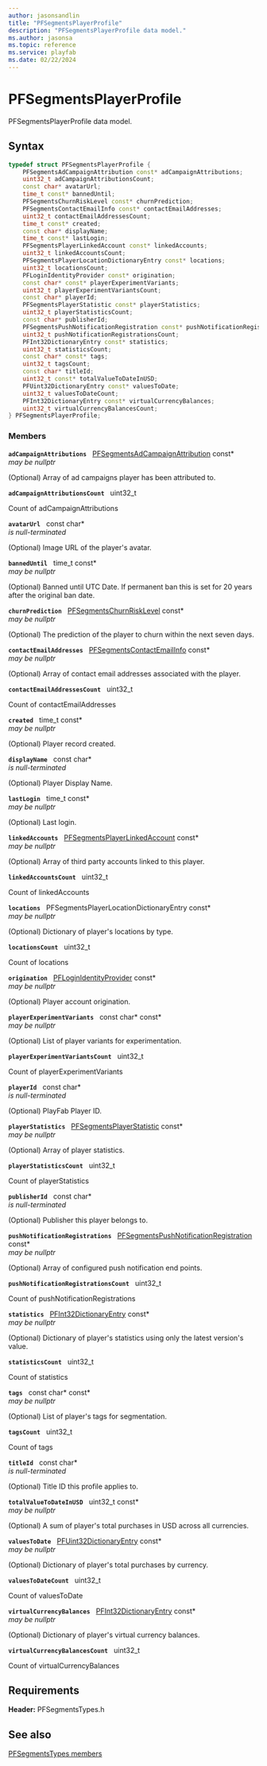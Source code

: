 ```yaml
---
author: jasonsandlin
title: "PFSegmentsPlayerProfile"
description: "PFSegmentsPlayerProfile data model."
ms.author: jasonsa
ms.topic: reference
ms.service: playfab
ms.date: 02/22/2024
---
```


# PFSegmentsPlayerProfile  

PFSegmentsPlayerProfile data model.  

## Syntax  
  
```cpp
typedef struct PFSegmentsPlayerProfile {  
    PFSegmentsAdCampaignAttribution const* adCampaignAttributions;  
    uint32_t adCampaignAttributionsCount;  
    const char* avatarUrl;  
    time_t const* bannedUntil;  
    PFSegmentsChurnRiskLevel const* churnPrediction;  
    PFSegmentsContactEmailInfo const* contactEmailAddresses;  
    uint32_t contactEmailAddressesCount;  
    time_t const* created;  
    const char* displayName;  
    time_t const* lastLogin;  
    PFSegmentsPlayerLinkedAccount const* linkedAccounts;  
    uint32_t linkedAccountsCount;  
    PFSegmentsPlayerLocationDictionaryEntry const* locations;  
    uint32_t locationsCount;  
    PFLoginIdentityProvider const* origination;  
    const char* const* playerExperimentVariants;  
    uint32_t playerExperimentVariantsCount;  
    const char* playerId;  
    PFSegmentsPlayerStatistic const* playerStatistics;  
    uint32_t playerStatisticsCount;  
    const char* publisherId;  
    PFSegmentsPushNotificationRegistration const* pushNotificationRegistrations;  
    uint32_t pushNotificationRegistrationsCount;  
    PFInt32DictionaryEntry const* statistics;  
    uint32_t statisticsCount;  
    const char* const* tags;  
    uint32_t tagsCount;  
    const char* titleId;  
    uint32_t const* totalValueToDateInUSD;  
    PFUint32DictionaryEntry const* valuesToDate;  
    uint32_t valuesToDateCount;  
    PFInt32DictionaryEntry const* virtualCurrencyBalances;  
    uint32_t virtualCurrencyBalancesCount;  
} PFSegmentsPlayerProfile;  
```
  
### Members  
  
**`adCampaignAttributions`** &nbsp; [PFSegmentsAdCampaignAttribution](pfsegmentsadcampaignattribution.md) const*  
*may be nullptr*  
  
(Optional) Array of ad campaigns player has been attributed to.
  
**`adCampaignAttributionsCount`** &nbsp; uint32_t  
  
Count of adCampaignAttributions
  
**`avatarUrl`** &nbsp; const char*  
*is null-terminated*  
  
(Optional) Image URL of the player's avatar.
  
**`bannedUntil`** &nbsp; time_t const*  
*may be nullptr*  
  
(Optional) Banned until UTC Date. If permanent ban this is set for 20 years after the original ban date.
  
**`churnPrediction`** &nbsp; [PFSegmentsChurnRiskLevel](../enums/pfsegmentschurnrisklevel.md) const*  
*may be nullptr*  
  
(Optional) The prediction of the player to churn within the next seven days.
  
**`contactEmailAddresses`** &nbsp; [PFSegmentsContactEmailInfo](pfsegmentscontactemailinfo.md) const*  
*may be nullptr*  
  
(Optional) Array of contact email addresses associated with the player.
  
**`contactEmailAddressesCount`** &nbsp; uint32_t  
  
Count of contactEmailAddresses
  
**`created`** &nbsp; time_t const*  
*may be nullptr*  
  
(Optional) Player record created.
  
**`displayName`** &nbsp; const char*  
*is null-terminated*  
  
(Optional) Player Display Name.
  
**`lastLogin`** &nbsp; time_t const*  
*may be nullptr*  
  
(Optional) Last login.
  
**`linkedAccounts`** &nbsp; [PFSegmentsPlayerLinkedAccount](pfsegmentsplayerlinkedaccount.md) const*  
*may be nullptr*  
  
(Optional) Array of third party accounts linked to this player.
  
**`linkedAccountsCount`** &nbsp; uint32_t  
  
Count of linkedAccounts
  
**`locations`** &nbsp; PFSegmentsPlayerLocationDictionaryEntry const*  
*may be nullptr*  
  
(Optional) Dictionary of player's locations by type.
  
**`locationsCount`** &nbsp; uint32_t  
  
Count of locations
  
**`origination`** &nbsp; [PFLoginIdentityProvider](../../pftypes/enums/pfloginidentityprovider.md) const*  
*may be nullptr*  
  
(Optional) Player account origination.
  
**`playerExperimentVariants`** &nbsp; const char* const*  
*may be nullptr*  
  
(Optional) List of player variants for experimentation.
  
**`playerExperimentVariantsCount`** &nbsp; uint32_t  
  
Count of playerExperimentVariants
  
**`playerId`** &nbsp; const char*  
*is null-terminated*  
  
(Optional) PlayFab Player ID.
  
**`playerStatistics`** &nbsp; [PFSegmentsPlayerStatistic](pfsegmentsplayerstatistic.md) const*  
*may be nullptr*  
  
(Optional) Array of player statistics.
  
**`playerStatisticsCount`** &nbsp; uint32_t  
  
Count of playerStatistics
  
**`publisherId`** &nbsp; const char*  
*is null-terminated*  
  
(Optional) Publisher this player belongs to.
  
**`pushNotificationRegistrations`** &nbsp; [PFSegmentsPushNotificationRegistration](pfsegmentspushnotificationregistration.md) const*  
*may be nullptr*  
  
(Optional) Array of configured push notification end points.
  
**`pushNotificationRegistrationsCount`** &nbsp; uint32_t  
  
Count of pushNotificationRegistrations
  
**`statistics`** &nbsp; [PFInt32DictionaryEntry](../../pftypes/structs/pfint32dictionaryentry.md) const*  
*may be nullptr*  
  
(Optional) Dictionary of player's statistics using only the latest version's value.
  
**`statisticsCount`** &nbsp; uint32_t  
  
Count of statistics
  
**`tags`** &nbsp; const char* const*  
*may be nullptr*  
  
(Optional) List of player's tags for segmentation.
  
**`tagsCount`** &nbsp; uint32_t  
  
Count of tags
  
**`titleId`** &nbsp; const char*  
*is null-terminated*  
  
(Optional) Title ID this profile applies to.
  
**`totalValueToDateInUSD`** &nbsp; uint32_t const*  
*may be nullptr*  
  
(Optional) A sum of player's total purchases in USD across all currencies.
  
**`valuesToDate`** &nbsp; [PFUint32DictionaryEntry](../../pftypes/structs/pfuint32dictionaryentry.md) const*  
*may be nullptr*  
  
(Optional) Dictionary of player's total purchases by currency.
  
**`valuesToDateCount`** &nbsp; uint32_t  
  
Count of valuesToDate
  
**`virtualCurrencyBalances`** &nbsp; [PFInt32DictionaryEntry](../../pftypes/structs/pfint32dictionaryentry.md) const*  
*may be nullptr*  
  
(Optional) Dictionary of player's virtual currency balances.
  
**`virtualCurrencyBalancesCount`** &nbsp; uint32_t  
  
Count of virtualCurrencyBalances
  
  
## Requirements  
  
**Header:** PFSegmentsTypes.h
  
## See also  
[PFSegmentsTypes members](../pfsegmentstypes_members.md)  

  
  
